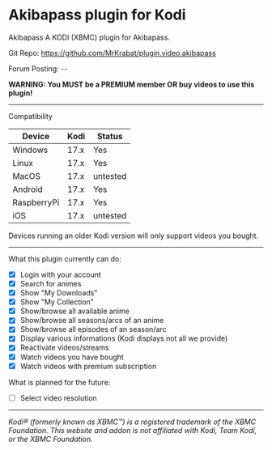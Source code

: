 # Akibapass plugin for Kodi

Akibapass
A KODI (XBMC) plugin for Akibapass. 

Git Repo: https://github.com/MrKrabat/plugin.video.akibapass

Forum Posting: --

**WARNING: You MUST be a PREMIUM member OR buy videos to use this plugin!**
***

Compatibility

| Device  | Kodi | Status |
| ------------- | ------------- | ------------- |
| Windows | 17.x  | Yes  |
| Linux | 17.x  | Yes  |
| MacOS | 17.x  | untested  |
| Android | 17.x  | Yes  |
| RaspberryPi | 17.x  | Yes  |
| iOS | 17.x  | untested  |

Devices running an older Kodi version will only support videos you bought.
***

What this plugin currently can do:
- [x] Login with your account
- [x] Search for animes
- [x] Show "My Downloads"
- [x] Show "My Collection"
- [x] Show/browse all available anime
- [x] Show/browse all seasons/arcs of an anime
- [x] Show/browse all episodes of an season/arc
- [x] Display various informations (Kodi displays not all we provide)
- [x] Reactivate videos/streams
- [x] Watch videos you have bought
- [x] Watch videos with premium subscription

What is planned for the future:
- [ ] Select video resolution

***

_Kodi® (formerly known as XBMC™) is a registered trademark of the XBMC Foundation. 
This website and addon is not affiliated with Kodi, Team Kodi, or the XBMC Foundation._